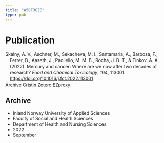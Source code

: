 ```yaml
---
title: "A5QF3CZB"
type: pub
---
```

<h1>Publication</h1>
<article id="csl-bib-container-A5QF3CZB" class="csl-bib-container">
  <div class="csl-bib-body" style="line-height: 1.35; padding-left: 1em; text-indent:-1em;">
  <div class="csl-entry">Skalny, A. V., Aschner, M., Sekacheva, M. I., Santamaria, A., Barbosa, F., Ferrer, B., Aaseth, J., Paoliello, M. M. B., Rocha, J. B. T., &amp; Tinkov, A. A. (2022). Mercury and cancer: Where are we now after two decades of research? <i>Food and Chemical Toxicology</i>, <i>164</i>, 113001. <a href="https://doi.org/10.1016/j.fct.2022.113001">https://doi.org/10.1016/j.fct.2022.113001</a></div>
</div>
  <div class="csl-bib-buttons">
    <a href="#taxonomy-article-A5QF3CZB" class="csl-bib-button">Archive</a>
    <a href alt="Cristin URL" class="csl-bib-button">Cristin</a>
    <a href alt="Zotero URL" class="csl-bib-button">Zotero</a>
    <a href="http://ezproxy.inn.no/login?url=https://doi.org/10.1016/j.fct.2022.113001" class="csl-bib-button">EZproxy</a>
  </div>
  <div id="csl-bib-meta-container-A5QF3CZB"></div>
</article>
<div id="csl-bib-meta-A5QF3CZB" class="csl-bib-meta">
  <article id="taxonomy-article-A5QF3CZB" class="taxonomy-article">
    <h1>Archive</h1>
    <ul>
      <li>Inland Norway University of Applied Sciences</li>
      <li>Faculty of Social and Health Sciences</li>
      <li>Department of Health and Nursing Sciences</li>
      <li>2022</li>
      <li>September</li>
    </ul>
  </article>
</div>
